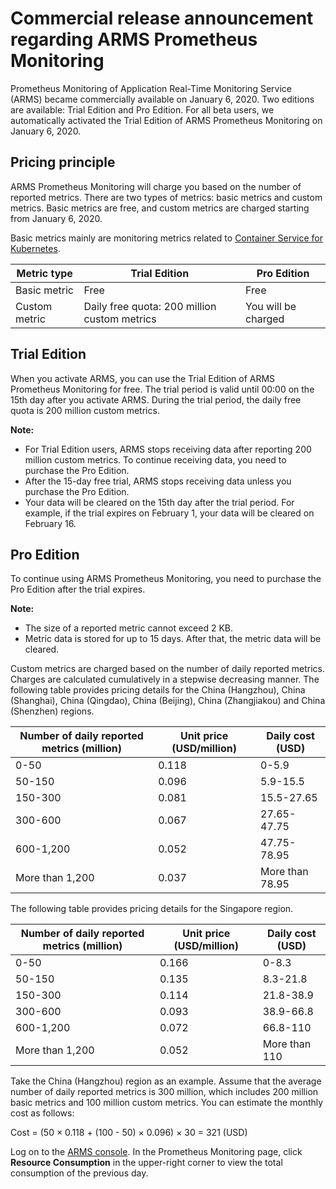 # Commercial release announcement regarding ARMS Prometheus Monitoring

Prometheus Monitoring of Application Real-Time Monitoring Service \(ARMS\) became commercially available on January 6, 2020. Two editions are available: Trial Edition and Pro Edition. For all beta users, we automatically activated the Trial Edition of ARMS Prometheus Monitoring on January 6, 2020.

## Pricing principle

ARMS Prometheus Monitoring will charge you based on the number of reported metrics. There are two types of metrics: basic metrics and custom metrics. Basic metrics are free, and custom metrics are charged starting from January 6, 2020.

Basic metrics mainly are monitoring metrics related to [Container Service for Kubernetes](https://www.alibabacloud.com/zh/product/kubernetes).

|Metric type|Trial Edition|Pro Edition|
|-----------|-------------|-----------|
|Basic metric|Free|Free|
|Custom metric|Daily free quota: 200 million custom metrics|You will be charged|

## Trial Edition

When you activate ARMS, you can use the Trial Edition of ARMS Prometheus Monitoring for free. The trial period is valid until 00:00 on the 15th day after you activate ARMS. During the trial period, the daily free quota is 200 million custom metrics.

**Note:**

-   For Trial Edition users, ARMS stops receiving data after reporting 200 million custom metrics. To continue receiving data, you need to purchase the Pro Edition.
-   After the 15-day free trial, ARMS stops receiving data unless you purchase the Pro Edition.
-   Your data will be cleared on the 15th day after the trial period. For example, if the trial expires on February 1, your data will be cleared on February 16.

## Pro Edition

To continue using ARMS Prometheus Monitoring, you need to purchase the Pro Edition after the trial expires.

**Note:**

-   The size of a reported metric cannot exceed 2 KB.
-   Metric data is stored for up to 15 days. After that, the metric data will be cleared.

Custom metrics are charged based on the number of daily reported metrics. Charges are calculated cumulatively in a stepwise decreasing manner. The following table provides pricing details for the China \(Hangzhou\), China \(Shanghai\), China \(Qingdao\), China \(Beijing\), China \(Zhangjiakou\) and China \(Shenzhen\) regions.

|Number of daily reported metrics \(million\)|Unit price \(USD/million\)|Daily cost \(USD\)|
|--------------------------------------------|--------------------------|------------------|
|0-50|0.118|0-5.9|
|50-150|0.096|5.9-15.5|
|150-300|0.081|15.5-27.65|
|300-600|0.067|27.65-47.75|
|600-1,200|0.052|47.75-78.95|
|More than 1,200|0.037|More than 78.95|

The following table provides pricing details for the Singapore region.

|Number of daily reported metrics \(million\)|Unit price \(USD/million\)|Daily cost \(USD\)|
|--------------------------------------------|--------------------------|------------------|
|0-50|0.166|0-8.3|
|50-150|0.135|8.3-21.8|
|150-300|0.114|21.8-38.9|
|300-600|0.093|38.9-66.8|
|600-1,200|0.072|66.8-110|
|More than 1,200|0.052|More than 110|

Take the China \(Hangzhou\) region as an example. Assume that the average number of daily reported metrics is 300 million, which includes 200 million basic metrics and 100 million custom metrics. You can estimate the monthly cost as follows:

Cost = \(50 × 0.118 + \(100 - 50\) × 0.096\) × 30 = 321 \(USD\)

Log on to the [ARMS console](https://arms-ap-southeast-1.console.aliyun.com/#/home). In the Prometheus Monitoring page, click **Resource Consumption** in the upper-right corner to view the total consumption of the previous day.

